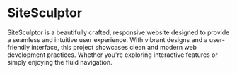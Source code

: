 # SiteSculptor
SiteSculptor is a beautifully crafted, responsive website designed to provide a seamless and intuitive user experience. With vibrant designs and a user-friendly interface, this project showcases clean and modern web development practices. Whether you're exploring interactive features or simply enjoying the fluid navigation.
